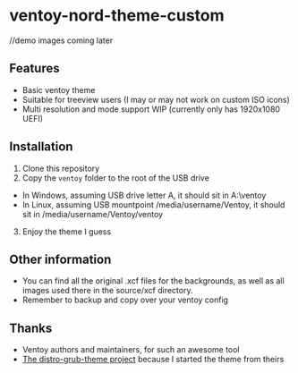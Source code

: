 # ventoy-nord-theme-custom

//demo images coming later

## Features
 - Basic ventoy theme
 - Suitable for treeview users (I may or may not work on custom ISO icons)
 - Multi resolution and mode support WIP (currently only has 1920x1080 UEFI)
 
## Installation
 1. Clone this repository
 2. Copy the `ventoy` folder to the root of the USB drive
  - In Windows, assuming USB drive letter A, it should sit in A:\ventoy
  - In Linux, assuming USB mountpoint /media/username/Ventoy, it should sit in /media/username/Ventoy/ventoy
 3. Enjoy the theme I guess
 
## Other information
 - You can find all the original .xcf files for the backgrounds, as well as all images used there in the source/xcf directory.
 - Remember to backup and copy over your ventoy config  
 
## Thanks
 - Ventoy authors and maintainers, for such an awesome tool
 - [The distro-grub-theme project](https://github.com/AdisonCavani/distro-grub-themes) because I started the theme from theirs
